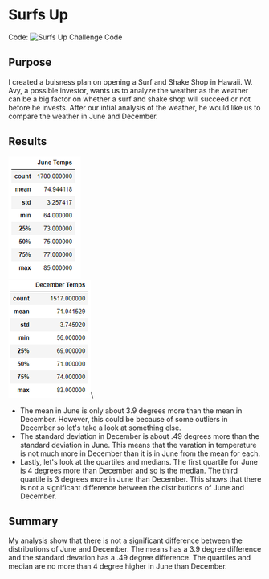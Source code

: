 # Surfs Up
Code: ![Surfs Up Challenge Code](SurfsUp_Challenge.ipynb)
## Purpose
I created a buisness plan on opening a Surf and Shake Shop in Hawaii. W. Avy, a possible investor, wants us to analyze the weather as the weather can be a big factor on whether a surf and shake shop will succeed or not before he invests. After our intial analysis of the weather, he would like us to compare the weather in June and December. 
## Results
![June's Summary Statistics](Images/Summary_Statistics_June.PNG)\
![December's Summary Statistics](Images/Summary_Statistics_Dec.PNG)\
- The mean in June is only about 3.9 degrees more than the mean in December. However, this could be because of some outliers in December so let's take a look at something else.
- The standard deviation in December is about .49 degrees more than the standard deviation in June. This means that the varation in temperature is not much more in December than it is in June from the mean for each.
- Lastly, let's look at the quartiles and medians. The first quartile for June is 4 degrees more than December and so is the median. The third quartile is 3 degrees more in June than December. This shows that there is not a significant difference between the distributions of June and December.
## Summary
My analysis show that there is not a significant difference between the distributions of June and December. The means has a 3.9 degree difference and the standard devation has a .49 degree difference. The quartiles and median are no more than 4 degree higher in June than December. 
